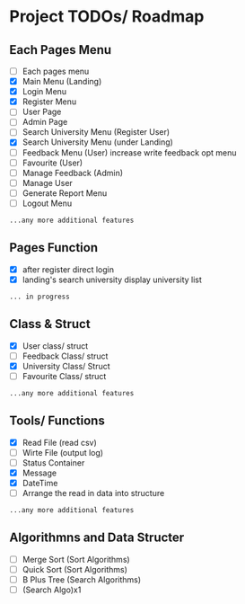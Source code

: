 # Project TODOs/ Roadmap

## Each Pages Menu
- [ ] Each pages menu 
- [x] Main Menu (Landing)
- [x] Login Menu
- [x] Register Menu
- [ ] User Page 
- [ ] Admin Page
- [ ] Search University Menu (Register User)
- [x] Search University Menu (under Landing)
- [ ] Feedback Menu (User) increase write feedback opt menu
- [ ] Favourite (User)
- [ ] Manage Feedback (Admin)
- [ ] Manage User
- [ ] Generate Report Menu
- [ ] Logout Menu

`...any more additional features`

## Pages Function
- [x] after register direct login
- [x] landing's search university display university list

`... in progress`

## Class & Struct
- [x] User class/ struct
- [ ] Feedback Class/ struct
- [x] University Class/ Struct
- [ ] Favourite Class/ struct

`...any more additional features`

## Tools/ Functions
- [x] Read File (read csv)
- [ ] Wirte File (output log)
- [ ] Status Container
- [x] Message 
- [x] DateTime
- [ ] Arrange the read in data into structure

`...any more additional features`

## Algorithmns and Data Structer
- [ ] Merge Sort (Sort Algorithms)
- [ ] Quick Sort (Sort Algorithms)
- [ ] B Plus Tree (Search Algorithms)
- [ ] (Search Algo)x1
